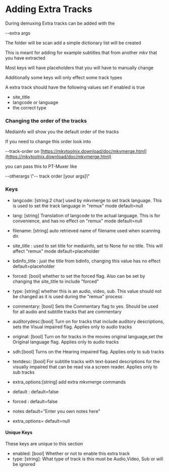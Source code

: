 # Adding Extra Tracks

During demuxing Extra tracks can be added with the&#x20;

\--extra args

The folder will be  scan add a simple dictionary list will be created



This is meant for adding for example subtitles that from another mkv that you have extracted

Most keys will have placeholders that you will have to manually change

Additionally some keys will only effect some track types



A extra track should have the following values set if enabled is true

* site\_title
* langcode or language
* the correct type&#x20;

### Changing the order of the tracks

Mediainfo will show you the default order of the tracks

If you need to change this order look into&#x20;

\--track-order on [https://mkvtoolnix.download/doc/mkvmerge.html](https://mkvtoolnix.download/doc/mkvmerge.html)

you can pass this to PT-Muxer like



\--otherargs \\"-- track order \[your args]\\"

### Keys

* langcode: \[string:2 char] used by mkvmerge to set track language. This is used to set the track language in "remux" mode   default=null
* lang: \[string] Translation of langcode to the actual language. This is for convenience, and has no effect on "remux" mode  default=null
* filename: \[string] auto retrieved  name of filename used when scanning dir.
* site\_title : used to set title for mediainfo, set to None for no title. This will affect "remux" mode default=placeholder
* bdinfo\_title :  just the title from bdinfo, changing this value has no effect   default=placeholder
* forced: \[bool] whether to set the forced flag. Also can be set by changing the site\_title to include "forced"



* type: \[string] whether this is an audio, video, sub. This value should not be changed as it is used during the "remux" process
* commentary: \[bool] Sets the Commentary flag to yes. Should be used for all audio and subtitle tracks that are commentary
* auditorydesc:\[bool] Turn on for tracks that include auditory descriptions, sets the Visual impaired flag. Applies only to audio tracks
* original: \[bool] Turn on for tracks in the movies original language,set the Original language flag. Applies only to audio tracks
* sdh:\[bool] Turns on the Hearing impaired flag. Applies only to sub tracks
* textdesc: \[bool] For subtitle tracks with text-based descriptions for the visually impaired that can be read via a screen reader. Applies only to sub tracks
* extra\_options:\[string] add extra mkvmerge commands
* default :  default=false
* forced :  default=false
* notes default="Enter you own notes here"
* extra\_options= default=null

#### **Unique Keys**

These keys are unique to this section

* enabled: \[bool] Whether or not to enable this extra track
* type: \[string]: What type of track is this must be Audio,Video, Sub or will be ignored

